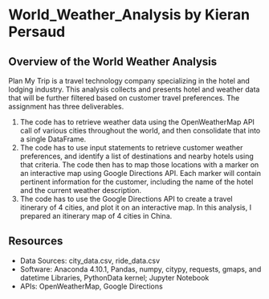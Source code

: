 # World_Weather_Analysis by Kieran Persaud

## Overview of the World Weather Analysis
Plan My Trip is a travel technology company specializing in the hotel and lodging industry. This analysis collects and presents hotel and weather data that will be further filtered based on customer travel preferences. The assignment has three deliverables.

1. The code has to retrieve weather data using the OpenWeatherMap API call of various cities throughout the world, and then consolidate that into a single DataFrame.
2. The code has to use input statements to retrieve customer weather preferences, and identify a list of destinations and nearby hotels using that criteria. The code then has to map those locations with a marker on an interactive map using Google Directions API. Each marker will contain pertinent information for the customer, including the name of the hotel and the current weather description.
3. The code has to use the Google Directions API to create a travel itinerary of 4 cities, and plot it on an interactive map. In this analysis, I prepared an itinerary map of 4 cities in China.

## Resources
- Data Sources: city_data.csv, ride_data.csv
- Software: Anaconda 4.10.1, Pandas, numpy, citypy, requests, gmaps, and datetime Libraries, PythonData kernel; Jupyter Notebook
- APIs: OpenWeatherMap, Google Directions
